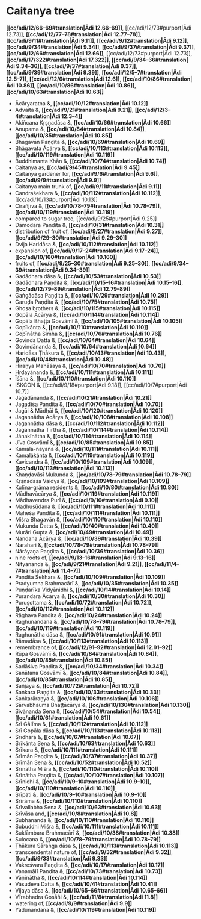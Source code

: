 # Caitanya tree

**[[cc/adi/12/66–69#translation|Ādi 12.66–69]]**, [[cc/adi/12/73#purport|Ādi 12.73]], **[[cc/adi/12/77–78#translation|Ādi 12.77–78]]**, **[[cc/adi/9/11#translation|Ādi 9.11]]**, **[[cc/adi/9/12#translation|Ādi 9.12]]**, **[[cc/adi/9/34#translation|Ādi 9.34]]**, **[[cc/adi/9/37#translation|Ādi 9.37]]**, **[[cc/adi/12/66#translation|Ādi 12.66]]**, [[cc/adi/12/73#purport|Ādi 12.73]], **[[cc/adi/17/322#translation|Ādi 17.322]]**, **[[cc/adi/9/34–36#translation|Ādi 9.34–36]]**, **[[cc/adi/9/37#translation|Ādi 9.37]]**, **[[cc/adi/9/39#translation|Ādi 9.39]]**, **[[cc/adi/12/5–7#translation|Ādi 12.5–7]]**, **[[cc/adi/12/6#translation|Ādi 12.6]]**, **[[cc/adi/10/86#translation|Ādi 10.86]]**, **[[cc/adi/10/86#translation|Ādi 10.86]]**, **[[cc/adi/10/63#translation|Ādi 10.63]]**

* Ācāryaratna &, **[[cc/adi/10/12#translation|Ādi 10.12]]**
* Advaita &, **[[cc/adi/9/21#translation|Ādi 9.21]]**, **[[cc/adi/12/3–4#translation|Ādi 12.3–4]]**
* Akiñcana Kṛṣṇadāsa &, **[[cc/adi/10/66#translation|Ādi 10.66]]**
* Anupama &, **[[cc/adi/10/84#translation|Ādi 10.84]]**, **[[cc/adi/10/85#translation|Ādi 10.85]]**
* Bhagavān Paṇḍita &, **[[cc/adi/10/69#translation|Ādi 10.69]]**
* Bhāgavata Ācārya &, **[[cc/adi/10/113#translation|Ādi 10.113]]**, **[[cc/adi/10/119#translation|Ādi 10.119]]**
* Buddhimanta Khān &, **[[cc/adi/10/74#translation|Ādi 10.74]]**
* Caitanya as, **[[cc/adi/9/45#translation|Ādi 9.45]]**
* Caitanya gardener for, **[[cc/adi/9/6#translation|Ādi 9.6]]**, **[[cc/adi/9/9#translation|Ādi 9.9]]**
* Caitanya main trunk of, **[[cc/adi/9/11#translation|Ādi 9.11]]**
* Candraśekhara &, **[[cc/adi/10/112#translation|Ādi 10.112]]**, [[cc/adi/10/13#purport|Ādi 10.13]]
* Cirañjīva &, **[[cc/adi/10/78–79#translation|Ādi 10.78–79]]**, **[[cc/adi/10/119#translation|Ādi 10.119]]**
* compared to sugar tree, [[cc/adi/9/25#purport|Ādi 9.25]]
* Dāmodara Paṇḍita &, **[[cc/adi/10/31#translation|Ādi 10.31]]**
* distribution of fruit of, **[[cc/adi/9/27#translation|Ādi 9.27]]**, **[[cc/adi/9/29–30#translation|Ādi 9.29–30]]**
* Dvija Haridāsa &, **[[cc/adi/10/112#translation|Ādi 10.112]]**
* expansion of, **[[cc/adi/9/17–24#translation|Ādi 9.17–24]]**, **[[cc/adi/10/160#translation|Ādi 10.160]]**
* fruits of, **[[cc/adi/9/25–30#translation|Ādi 9.25–30]]**, **[[cc/adi/9/34–39#translation|Ādi 9.34–39]]**
* Gadādhara dāsa &, **[[cc/adi/10/53#translation|Ādi 10.53]]**
* Gadādhara Paṇḍita &, **[[cc/adi/10/15–16#translation|Ādi 10.15–16]]**, **[[cc/adi/12/79–89#translation|Ādi 12.79–89]]**
* Gaṅgādāsa Paṇḍita &, **[[cc/adi/10/29#translation|Ādi 10.29]]**
* Garuḍa Paṇḍita &, **[[cc/adi/10/75#translation|Ādi 10.75]]**
* Ghoṣa brothers &, **[[cc/adi/10/115#translation|Ādi 10.115]]**
* Gopāla Ācārya &, **[[cc/adi/10/114#translation|Ādi 10.114]]**
* Gopāla Bhaṭṭa Gosvāmī &, **[[cc/adi/10/105#translation|Ādi 10.105]]**
* Gopīkānta &, **[[cc/adi/10/110#translation|Ādi 10.110]]**
* Gopīnātha Siṁha &, **[[cc/adi/10/76#translation|Ādi 10.76]]**
* Govinda Datta &, **[[cc/adi/10/64#translation|Ādi 10.64]]**
* Govindānanda &, **[[cc/adi/10/64#translation|Ādi 10.64]]**
* Haridāsa Ṭhākura &, **[[cc/adi/10/43#translation|Ādi 10.43]]**, **[[cc/adi/10/48#translation|Ādi 10.48]]**
* Hiraṇya Mahāśaya &, **[[cc/adi/10/70#translation|Ādi 10.70]]**
* Hṛdayānanda &, **[[cc/adi/10/111#translation|Ādi 10.111]]**
* Īśāna &, **[[cc/adi/10/110#translation|Ādi 10.110]]**
* ISKCON &, [[cc/adi/9/18#purport|Ādi 9.18]], [[cc/adi/10/7#purport|Ādi 10.7]]
* Jagadānanda &, **[[cc/adi/10/21#translation|Ādi 10.21]]**
* Jagadīśa Paṇḍita &, **[[cc/adi/10/70#translation|Ādi 10.70]]**
* Jagāi & Mādhāi &, **[[cc/adi/10/120#translation|Ādi 10.120]]**
* Jagannātha Ācārya &, **[[cc/adi/10/108#translation|Ādi 10.108]]**
* Jagannātha dāsa &, **[[cc/adi/10/112#translation|Ādi 10.112]]**
* Jagannātha Tīrtha &, **[[cc/adi/10/114#translation|Ādi 10.114]]**
* Jānakīnātha &, **[[cc/adi/10/114#translation|Ādi 10.114]]**
* Jīva Gosvāmī &, **[[cc/adi/10/85#translation|Ādi 10.85]]**
* Kamala-nayana &, **[[cc/adi/10/111#translation|Ādi 10.111]]**
* Kamalākānta &, **[[cc/adi/10/119#translation|Ādi 10.119]]**
* Kavicandra &, **[[cc/adi/10/109#translation|Ādi 10.109]]**, **[[cc/adi/10/113#translation|Ādi 10.113]]**
* Khaṇḍavāsī Mukunda &, **[[cc/adi/10/78–79#translation|Ādi 10.78–79]]**
* Kṛṣṇadāsa Vaidya &, **[[cc/adi/10/109#translation|Ādi 10.109]]**
* Kulīna-grāma residents &, **[[cc/adi/10/80#translation|Ādi 10.80]]**
* Mādhavācārya &, **[[cc/adi/10/119#translation|Ādi 10.119]]**
* Mādhavendra Purī &, **[[cc/adi/9/10#translation|Ādi 9.10]]**
* Madhusūdana &, **[[cc/adi/10/111#translation|Ādi 10.111]]**
* Maheśa Paṇḍita &, **[[cc/adi/10/111#translation|Ādi 10.111]]**
* Miśra Bhagavān &, **[[cc/adi/10/110#translation|Ādi 10.110]]**
* Mukunda Datta &, **[[cc/adi/10/40#translation|Ādi 10.40]]**
* Murāri Gupta &, **[[cc/adi/10/49#translation|Ādi 10.49]]**
* Nandana Ācārya &, **[[cc/adi/10/39#translation|Ādi 10.39]]**
* Narahari &, **[[cc/adi/10/78–79#translation|Ādi 10.78–79]]**
* Nārāyaṇa Paṇḍita &, **[[cc/adi/10/36#translation|Ādi 10.36]]**
* nine roots of, **[[cc/adi/9/13–16#translation|Ādi 9.13–16]]**
* Nityānanda &, **[[cc/adi/9/21#translation|Ādi 9.21]]**, **[[cc/adi/11/4–7#translation|Ādi 11.4–7]]**
* Paṇḍita Śekhara &, **[[cc/adi/10/109#translation|Ādi 10.109]]**
* Pradyumna Brahmacārī &, **[[cc/adi/10/35#translation|Ādi 10.35]]**
* Puṇḍarīka Vidyānidhi &, **[[cc/adi/10/14#translation|Ādi 10.14]]**
* Purandara Ācārya &, **[[cc/adi/10/30#translation|Ādi 10.30]]**
* Puruṣottama &, **[[cc/adi/10/72#translation|Ādi 10.72]]**, **[[cc/adi/10/112#translation|Ādi 10.112]]**
* Rāghava Paṇḍita &, **[[cc/adi/10/24#translation|Ādi 10.24]]**
* Raghunandana &, **[[cc/adi/10/78–79#translation|Ādi 10.78–79]]**, **[[cc/adi/10/119#translation|Ādi 10.119]]**
* Raghunātha dāsa &, **[[cc/adi/10/91#translation|Ādi 10.91]]**
* Rāmadāsa &, **[[cc/adi/10/113#translation|Ādi 10.113]]**
* remembrance of, **[[cc/adi/12/91–92#translation|Ādi 12.91–92]]**
* Rūpa Gosvāmī &, **[[cc/adi/10/84#translation|Ādi 10.84]]**, **[[cc/adi/10/85#translation|Ādi 10.85]]**
* Sadāśiva Paṇḍita &, **[[cc/adi/10/34#translation|Ādi 10.34]]**
* Sanātana Gosvāmī &, **[[cc/adi/10/84#translation|Ādi 10.84]]**, **[[cc/adi/10/85#translation|Ādi 10.85]]**
* Sañjaya &, **[[cc/adi/10/72#translation|Ādi 10.72]]**
* Śaṅkara Paṇḍita &, **[[cc/adi/10/33#translation|Ādi 10.33]]**
* Śaṅkarāraṇya &, **[[cc/adi/10/106#translation|Ādi 10.106]]**
* Sārvabhauma Bhaṭṭācārya &, **[[cc/adi/10/130#translation|Ādi 10.130]]**
* Śivānanda Sena &, **[[cc/adi/10/54#translation|Ādi 10.54]]**, **[[cc/adi/10/61#translation|Ādi 10.61]]**
* Śrī Gālīma &, **[[cc/adi/10/112#translation|Ādi 10.112]]**
* Śrī Gopāla dāsa &, **[[cc/adi/10/113#translation|Ādi 10.113]]**
* Śrīdhara &, **[[cc/adi/10/67#translation|Ādi 10.67]]**
* Śrīkānta Sena &, **[[cc/adi/10/63#translation|Ādi 10.63]]**
* Śrīkara &, **[[cc/adi/10/111#translation|Ādi 10.111]]**
* Śrīmān Paṇḍita &, **[[cc/adi/10/37#translation|Ādi 10.37]]**
* Śrīmān Sena &, **[[cc/adi/10/52#translation|Ādi 10.52]]**
* Śrīnātha Miśra &, **[[cc/adi/10/110#translation|Ādi 10.110]]**
* Śrīnātha Paṇḍita &, **[[cc/adi/10/107#translation|Ādi 10.107]]**
* Śrīnidhi &, **[[cc/adi/10/9–10#translation|Ādi 10.9–10]]**, **[[cc/adi/10/110#translation|Ādi 10.110]]**
* Śrīpati &, **[[cc/adi/10/9–10#translation|Ādi 10.9–10]]**
* Śrīrāma &, **[[cc/adi/10/110#translation|Ādi 10.110]]**
* Śrīvallabha Sena &, **[[cc/adi/10/63#translation|Ādi 10.63]]**
* Śrīvāsa and, **[[cc/adi/10/8#translation|Ādi 10.8]]**
* Śubhānanda &, **[[cc/adi/10/110#translation|Ādi 10.110]]**
* Subuddhi Miśra &, **[[cc/adi/10/111#translation|Ādi 10.111]]**
* Śuklāmbara Brahmacārī &, **[[cc/adi/10/38#translation|Ādi 10.38]]**
* Sulocana &, **[[cc/adi/10/78–79#translation|Ādi 10.78–79]]**
* Ṭhākura Sāraṅga dāsa &, **[[cc/adi/10/113#translation|Ādi 10.113]]**
* transcendental nature of, **[[cc/adi/9/32#translation|Ādi 9.32]]**, **[[cc/adi/9/33#translation|Ādi 9.33]]**
* Vakreśvara Paṇḍita &, **[[cc/adi/10/17#translation|Ādi 10.17]]**
* Vanamālī Paṇḍita &, **[[cc/adi/10/73#translation|Ādi 10.73]]**
* Vāṇīnātha &, **[[cc/adi/10/114#translation|Ādi 10.114]]**
* Vāsudeva Datta &, **[[cc/adi/10/41#translation|Ādi 10.41]]**
* Vijaya dāsa &, **[[cc/adi/10/65–66#translation|Ādi 10.65–66]]**
* Vīrabhadra Gosāñi &, **[[cc/adi/11/8#translation|Ādi 11.8]]**
* watering of, **[[cc/adi/9/9#translation|Ādi 9.9]]**
* Yadunandana &, **[[cc/adi/10/119#translation|Ādi 10.119]]**

